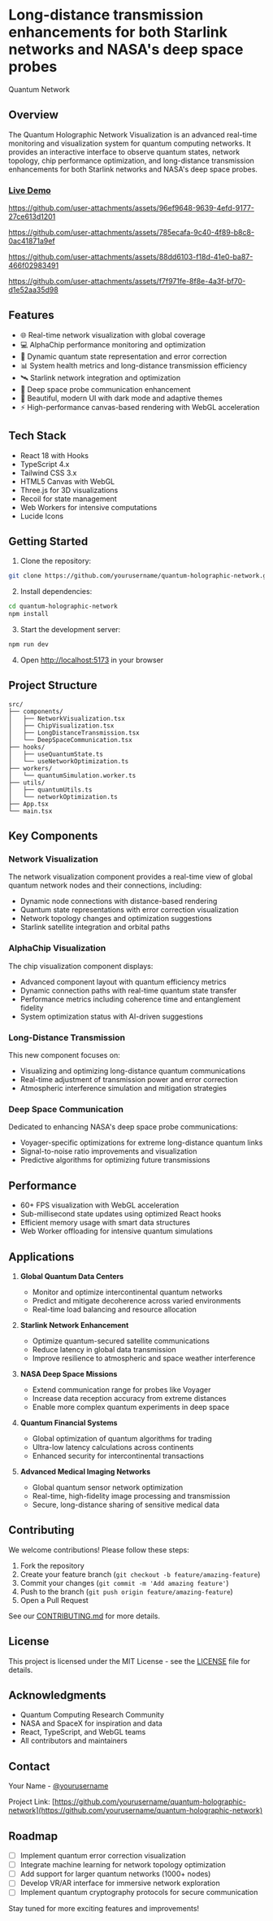 # Long-distance transmission enhancements for both Starlink networks and NASA's deep space probes

Quantum Network

## Overview

The Quantum Holographic Network Visualization is an advanced real-time monitoring and visualization system for quantum computing networks. It provides an interactive interface to observe quantum states, network topology, chip performance optimization, and long-distance transmission enhancements for both Starlink networks and NASA's deep space probes.

### [Live Demo](https://stackblitz.com/edit/sb1-9xze3c?file=README.md)



https://github.com/user-attachments/assets/96ef9648-9639-4efd-9177-27ce613d1201




https://github.com/user-attachments/assets/785ecafa-9c40-4f89-b8c8-0ac41871a9ef




https://github.com/user-attachments/assets/88dd6103-f18d-41e0-ba87-466f02983491





https://github.com/user-attachments/assets/f7f971fe-8f8e-4a3f-bf70-d1e52aa35d98








## Features

- 🌐 Real-time network visualization with global coverage
- 💻 AlphaChip performance monitoring and optimization
- 🔄 Dynamic quantum state representation and error correction
- 📊 System health metrics and long-distance transmission efficiency
- 🛰️ Starlink network integration and optimization
- 🚀 Deep space probe communication enhancement
- 🎨 Beautiful, modern UI with dark mode and adaptive themes
- ⚡ High-performance canvas-based rendering with WebGL acceleration

## Tech Stack

- React 18 with Hooks
- TypeScript 4.x
- Tailwind CSS 3.x
- HTML5 Canvas with WebGL
- Three.js for 3D visualizations
- Recoil for state management
- Web Workers for intensive computations
- Lucide Icons

## Getting Started

1. Clone the repository:
```bash
git clone https://github.com/yourusername/quantum-holographic-network.git
```

2. Install dependencies:
```bash
cd quantum-holographic-network
npm install
```

3. Start the development server:
```bash
npm run dev
```

4. Open [http://localhost:5173](http://localhost:5173) in your browser

## Project Structure

```
src/
├── components/
│   ├── NetworkVisualization.tsx
│   ├── ChipVisualization.tsx
│   ├── LongDistanceTransmission.tsx
│   └── DeepSpaceCommunication.tsx
├── hooks/
│   ├── useQuantumState.ts
│   └── useNetworkOptimization.ts
├── workers/
│   └── quantumSimulation.worker.ts
├── utils/
│   ├── quantumUtils.ts
│   └── networkOptimization.ts
├── App.tsx
└── main.tsx
```

## Key Components

### Network Visualization

The network visualization component provides a real-time view of global quantum network nodes and their connections, including:

- Dynamic node connections with distance-based rendering
- Quantum state representations with error correction visualization
- Network topology changes and optimization suggestions
- Starlink satellite integration and orbital paths

### AlphaChip Visualization

The chip visualization component displays:

- Advanced component layout with quantum efficiency metrics
- Dynamic connection paths with real-time quantum state transfer
- Performance metrics including coherence time and entanglement fidelity
- System optimization status with AI-driven suggestions

### Long-Distance Transmission

This new component focuses on:

- Visualizing and optimizing long-distance quantum communications
- Real-time adjustment of transmission power and error correction
- Atmospheric interference simulation and mitigation strategies

### Deep Space Communication

Dedicated to enhancing NASA's deep space probe communications:

- Voyager-specific optimizations for extreme long-distance quantum links
- Signal-to-noise ratio improvements and visualization
- Predictive algorithms for optimizing future transmissions

## Performance

- 60+ FPS visualization with WebGL acceleration
- Sub-millisecond state updates using optimized React hooks
- Efficient memory usage with smart data structures
- Web Worker offloading for intensive quantum simulations

## Applications

1. **Global Quantum Data Centers**
   - Monitor and optimize intercontinental quantum networks
   - Predict and mitigate decoherence across varied environments
   - Real-time load balancing and resource allocation

2. **Starlink Network Enhancement**
   - Optimize quantum-secured satellite communications
   - Reduce latency in global data transmission
   - Improve resilience to atmospheric and space weather interference

3. **NASA Deep Space Missions**
   - Extend communication range for probes like Voyager
   - Increase data reception accuracy from extreme distances
   - Enable more complex quantum experiments in deep space

4. **Quantum Financial Systems**
   - Global optimization of quantum algorithms for trading
   - Ultra-low latency calculations across continents
   - Enhanced security for intercontinental transactions

5. **Advanced Medical Imaging Networks**
   - Global quantum sensor network optimization
   - Real-time, high-fidelity image processing and transmission
   - Secure, long-distance sharing of sensitive medical data

## Contributing

We welcome contributions! Please follow these steps:

1. Fork the repository
2. Create your feature branch (`git checkout -b feature/amazing-feature`)
3. Commit your changes (`git commit -m 'Add amazing feature'`)
4. Push to the branch (`git push origin feature/amazing-feature`)
5. Open a Pull Request

See our [CONTRIBUTING.md](CONTRIBUTING.md) for more details.

## License

This project is licensed under the MIT License - see the [LICENSE](LICENSE) file for details.

## Acknowledgments

- Quantum Computing Research Community
- NASA and SpaceX for inspiration and data
- React, TypeScript, and WebGL teams
- All contributors and maintainers

## Contact

Your Name - [@yourusername](https://x.com/Francisco_Ecofa)

Project Link: [https://github.com/yourusername/quantum-holographic-network](https://github.com/yourusername/quantum-holographic-network)

## Roadmap

- [ ] Implement quantum error correction visualization
- [ ] Integrate machine learning for network topology optimization
- [ ] Add support for larger quantum networks (1000+ nodes)
- [ ] Develop VR/AR interface for immersive network exploration
- [ ] Implement quantum cryptography protocols for secure communication

Stay tuned for more exciting features and improvements!


